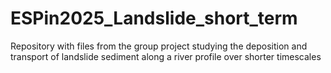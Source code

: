 # ESPin2025_Landslide_short_term
Repository with files from the group project studying the deposition and transport of landslide sediment along a river profile over shorter timescales
